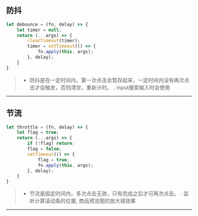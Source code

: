 ## 防抖

``` javascript
let debounce = (fn, delay) => {
    let timer = null;
    return (...args) => {
        clearTimeout(timer);
        timer = setTimeout(() => {
            fn.apply(this, args);
        }, delay);
    }
}
```

>* 防抖是在一定时间内，第一次点击会暂存起来，一定时间内没有再次点击才会触发，否则清空，重新计时。
. input搜索输入时会使用

----

## 节流

``` javascript
let throttle = (fn, delay) => {
    let flag = true;
    return (...args) => {
        if (!flag) return;
        flag = false;
        setTimeout(() => {
            flag = true;
            fn.apply(this, args);
        }, delay);
    }
}
```

>* 节流是固定时间内，多次点击无效，只有完成之后才可再次点击。
. 监听计算滚动条的位置, 商品预览图的放大镜效果

----
